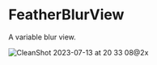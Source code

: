 # FeatherBlurView

A variable blur view.

![CleanShot 2023-07-13 at 20 33 08@2x](https://github.com/Finnvoor/FeatherBlurView/assets/8284016/c7f64479-de07-40ee-91ff-2cb0615143e6)
